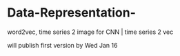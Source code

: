 # Data-Representation-
word2vec, time series 2 image for CNN | time series 2 vec

will publish first version by Wed Jan 16
